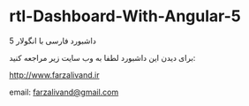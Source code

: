 # rtl-Dashboard-With-Angular-5
داشبورد فارسی با انگولار 5


برای دیدن این داشبورد لطفا به وب سایت زیر مراجعه کنید:

http://www.farzalivand.ir

email: farzalivand@gmail.com
